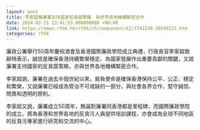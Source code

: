 ```yaml
---
layout: post
title: 李家超稱廉署支持國家反貪腐策略　與世界各地機構緊密合作
date: 2024-02-21 12:41:53.000000000 +08:00
link: https://news.rthk.hk/rthk/ch/component/k2/1741210-20240221.htm
categories: rthk
---
```


廉政公署舉行50周年慶祝酒會及香港國際廉政學院成立典禮，行政長官李家超致辭時表示，誠信是確保香港持續繁榮穩定、為國家發展作出重要貢獻的關鍵，又說廉署支持國家的反貪腐策略，亦與世界各地機構緊密合作。

李家超說，廉署在過去半個世紀以來，肩負使命是確保香港保持公平、公正、穩定和繁榮，又說廉署已經成為管治不可或缺的一部分，與社會各界合作，堅守誠信、問責和透明的原則。
 
李家超又說，廉署成立50周年，無論對廉署同香港都是里程碑，而國際廉政學院的成立，將為香港和世界各地的反貪污人員提供培訓課程，亦會成為全球不同地區的反貪污專家進行研究和交流的中心。
